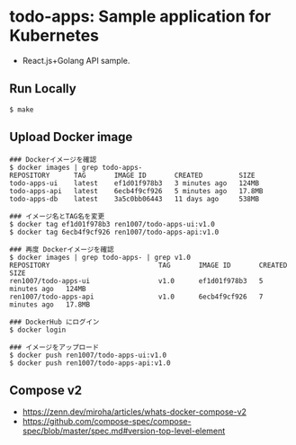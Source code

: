 # todo-apps: Sample application for Kubernetes

- React.js+Golang API sample.

## Run Locally

```
$ make
```

## Upload Docker image

```
### Dockerイメージを確認
$ docker images | grep todo-apps-
REPOSITORY      TAG       IMAGE ID       CREATED         SIZE
todo-apps-ui    latest    ef1d01f978b3   3 minutes ago   124MB
todo-apps-api   latest    6ecb4f9cf926   5 minutes ago   17.8MB
todo-apps-db    latest    3a5c0bb06443   11 days ago     538MB

### イメージ名とTAG名を変更
$ docker tag ef1d01f978b3 ren1007/todo-apps-ui:v1.0
$ docker tag 6ecb4f9cf926 ren1007/todo-apps-api:v1.0

### 再度 Dockerイメージを確認
$ docker images | grep todo-apps- | grep v1.0
REPOSITORY                           TAG       IMAGE ID       CREATED         SIZE
ren1007/todo-apps-ui                 v1.0      ef1d01f978b3   5 minutes ago   124MB
ren1007/todo-apps-api                v1.0      6ecb4f9cf926   7 minutes ago   17.8MB

### DockerHub にログイン
$ docker login

### イメージをアップロード
$ docker push ren1007/todo-apps-ui:v1.0
$ docker push ren1007/todo-apps-api:v1.0
```

## Compose v2

- https://zenn.dev/miroha/articles/whats-docker-compose-v2
- https://github.com/compose-spec/compose-spec/blob/master/spec.md#version-top-level-element
